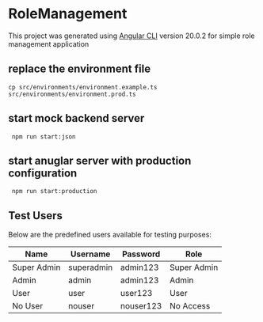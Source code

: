 # RoleManagement

This project was generated using [Angular CLI](https://github.com/angular/angular-cli) version 20.0.2 for simple role management application

## replace the environment file
```cp src/environments/environment.example.ts src/environments/environment.prod.ts```

## start mock backend server
``` npm run start:json```

## start anuglar server with production configuration
``` npm run start:production```

## Test Users

Below are the predefined users available for testing purposes:

| Name         | Username     | Password   | Role         |
|--------------|--------------|------------|--------------|
| Super Admin  | superadmin   | admin123   | Super Admin  |
| Admin        | admin        | admin123   | Admin        |
| User         | user         | user123    | User         |
| No User      | nouser       | nouser123  | No Access    |